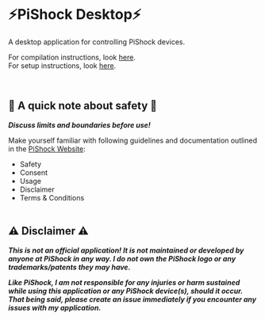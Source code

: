 # ⚡PiShock Desktop⚡
A desktop application for controlling PiShock devices.

For compilation instructions, look [here](https://github.com/MEMESCOEP/PiShockDesktop/blob/main/Build.md).<br/>For setup instructions, look [here](https://github.com/MEMESCOEP/PiShockDesktop/blob/main/Setup.md).

<br/>

## 🦺 A quick note about safety 🦺
***Discuss limits and boundaries before use!***

Make yourself familiar with following guidelines and documentation outlined in the [PiShock Website](https://pishock.com/#/):
* Safety
* Consent
* Usage
* Disclaimer
* Terms & Conditions
<br/><br/>

## ⚠️ Disclaimer ⚠️
***This is not an official application! It is not maintained or developed by anyone at PiShock in any way. I do not own the PiShock logo or any trademarks/patents they may have.***

***Like PiShock, I am not responsible for any injuries or harm sustained while using this application or any PiShock device(s), should it occur. That being said, please create an issue immediately if you encounter any issues with my application.***
